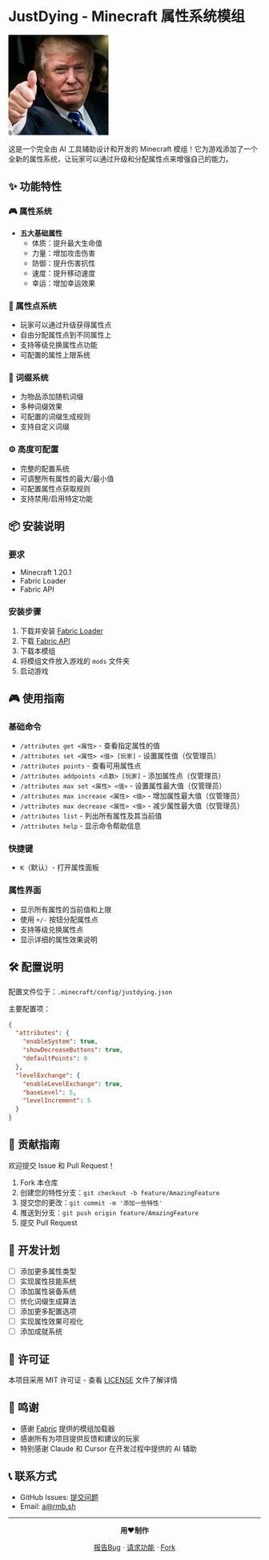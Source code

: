 # JustDying - Minecraft 属性系统模组

![模组图标](src/main/resources/assets/justdying/icon.png)

这是一个完全由 AI 工具辅助设计和开发的 Minecraft 模组！它为游戏添加了一个全新的属性系统，让玩家可以通过升级和分配属性点来增强自己的能力。

## ✨ 功能特性

### 🎮 属性系统
- **五大基础属性**
  - 体质：提升最大生命值
  - 力量：增加攻击伤害
  - 防御：提升伤害抗性
  - 速度：提升移动速度
  - 幸运：增加幸运效果

### 🎯 属性点系统
- 玩家可以通过升级获得属性点
- 自由分配属性点到不同属性上
- 支持等级兑换属性点功能
- 可配置的属性上限系统

### 💫 词缀系统
- 为物品添加随机词缀
- 多种词缀效果
- 可配置的词缀生成规则
- 支持自定义词缀

### ⚙️ 高度可配置
- 完整的配置系统
- 可调整所有属性的最大/最小值
- 可配置属性点获取规则
- 支持禁用/启用特定功能

## 📦 安装说明

### 要求
- Minecraft 1.20.1
- Fabric Loader
- Fabric API

### 安装步骤
1. 下载并安装 [Fabric Loader](https://fabricmc.net/use/)
2. 下载 [Fabric API](https://www.curseforge.com/minecraft/mc-mods/fabric-api)
3. 下载本模组
4. 将模组文件放入游戏的 `mods` 文件夹
5. 启动游戏

## 🎮 使用指南

### 基础命令
- `/attributes get <属性>` - 查看指定属性的值
- `/attributes set <属性> <值> [玩家]` - 设置属性值（仅管理员）
- `/attributes points` - 查看可用属性点
- `/attributes addpoints <点数> [玩家]` - 添加属性点（仅管理员）
- `/attributes max set <属性> <值>` - 设置属性最大值（仅管理员）
- `/attributes max increase <属性> <值>` - 增加属性最大值（仅管理员）
- `/attributes max decrease <属性> <值>` - 减少属性最大值（仅管理员）
- `/attributes list` - 列出所有属性及其当前值
- `/attributes help` - 显示命令帮助信息

### 快捷键
- `K`（默认）- 打开属性面板

### 属性界面
- 显示所有属性的当前值和上限
- 使用 `+/-` 按钮分配属性点
- 支持等级兑换属性点
- 显示详细的属性效果说明

## 🛠️ 配置说明

配置文件位于：`.minecraft/config/justdying.json`

主要配置项：
```json
{
  "attributes": {
    "enableSystem": true,
    "showDecreaseButtons": true,
    "defaultPoints": 0
  },
  "levelExchange": {
    "enableLevelExchange": true,
    "baseLevel": 5,
    "levelIncrement": 5
  }
}
```

## 🤝 贡献指南

欢迎提交 Issue 和 Pull Request！

1. Fork 本仓库
2. 创建您的特性分支：`git checkout -b feature/AmazingFeature`
3. 提交您的更改：`git commit -m '添加一些特性'`
4. 推送到分支：`git push origin feature/AmazingFeature`
5. 提交 Pull Request

## 📝 开发计划

- [ ] 添加更多属性类型
- [ ] 实现属性技能系统
- [ ] 添加属性装备系统
- [ ] 优化词缀生成算法
- [ ] 添加更多配置选项
- [ ] 实现属性效果可视化
- [ ] 添加成就系统

## 📜 许可证

本项目采用 MIT 许可证 - 查看 [LICENSE](LICENSE) 文件了解详情

## 🙏 鸣谢

- 感谢 [Fabric](https://fabricmc.net/) 提供的模组加载器
- 感谢所有为项目提供反馈和建议的玩家
- 特别感谢 Claude 和 Cursor 在开发过程中提供的 AI 辅助

## 📞 联系方式

- GitHub Issues: [提交问题](https://github.com/olatiao/JustDying/issues)
- Email: a@rmb.sh

---

<div align="center">

**用❤️制作**

[报告Bug](https://github.com/olatiao/JustDying/issues) · [请求功能](https://github.com/olatiao/JustDying/issues) · [Fork](https://github.com/olatiao/JustDying/fork)

</div> 